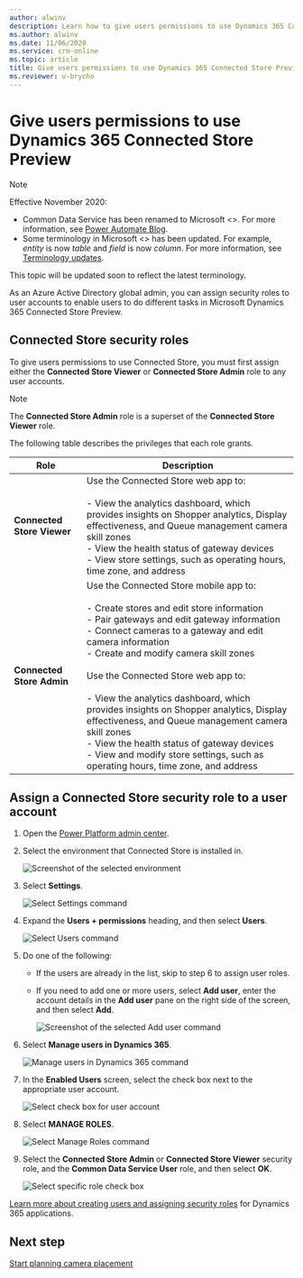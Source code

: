 ```yaml
---
author: alwinv
description: Learn how to give users permissions to use Dynamics 365 Connected Store Preview.
ms.author: alwinv
ms.date: 11/06/2020
ms.service: crm-online
ms.topic: article
title: Give users permissions to use Dynamics 365 Connected Store Preview
ms.reviewer: v-brycho
---
```


# Give users permissions to use Dynamics 365 Connected Store Preview

> [!NOTE]
> Effective November 2020:
>
> - Common Data Service has been renamed to Microsoft <>. For more information, see [Power Automate Blog](https://aka.ms/PAuAppBlog).
> - Some terminology in Microsoft <> has been updated. For example, *entity* is now *table* and *field* is now *column*. For more information, see [Terminology updates](https://go.microsoft.com/fwlink/?linkid=2147247).
>
> This topic will be updated soon to reflect the latest terminology.

As an Azure Active Directory global admin, you can assign security roles to user accounts to enable users to do different tasks in Microsoft Dynamics 365 Connected Store Preview.

## Connected Store security roles

To give users permissions to use Connected Store, you must first assign either the **Connected Store Viewer** or **Connected Store Admin** role to any user accounts. 

> [!NOTE]
> The **Connected Store Admin** role is a superset of the **Connected Store Viewer** role.

The following table describes the privileges that each role grants.

|Role|	Description|
|--------------------------------|----------------------------------------------------------------------------------------------|
|**Connected Store Viewer**|	Use the Connected Store web app to:<br><br>- View the analytics dashboard, which provides insights on Shopper analytics, Display effectiveness, and Queue management camera skill zones<br>- View the health status of gateway devices <br>- View store settings, such as operating hours, time zone, and address<br>
|**Connected Store Admin**|	Use the Connected Store mobile app to:<br><br>- Create stores and edit store information<br>- Pair gateways and edit gateway information<br>- Connect cameras to a gateway and edit camera information<br>- Create and modify camera skill zones<br><br>Use the Connected Store web app to:<br><br>- View the analytics dashboard, which provides insights on Shopper analytics, Display effectiveness, and Queue management camera skill zones<br>- View the health status of gateway devices<br>- View and modify store settings, such as operating hours, time zone, and address|

## Assign a Connected Store security role to a user account

1. Open the [Power Platform admin center](https://admin.powerplatform.com/). 
        
2. Select the environment that Connected Store is installed in.

    ![Screenshot of the selected environment](media/select-environment.PNG "Screenshot of the selected environment")
    
3. Select **Settings**.

    ![Select Settings command](media/select-settings-1.PNG "Select Settings command")
    
4. Expand the **Users + permissions** heading, and then select **Users**.

    ![Select Users command](media/select-users-1.PNG "Select Users command")

5. Do one of the following:

   - If the users are already in the list, skip to step 6 to assign user roles.       
   
   - If you need to add one or more users, select **Add user**, enter the account details in the **Add user** pane on the right side of the screen, and then select **Add**. 

      ![Screenshot of the selected Add user command](media/select-add-user-1.PNG "Screenshot of the selected Add user command")    
    
6. Select **Manage users in Dynamics 365**.

    ![Manage users in Dynamics 365 command](media/select-manage-users-1.PNG "Manage users in Dynamics 365 command")   

7. In the **Enabled Users** screen, select the check box next to the appropriate user account.    

   ![Select check box for user account](media/select-user-1.PNG "Select check box for user account")       
   
7. Select **MANAGE ROLES**. 

    ![Select Manage Roles command](media/select-manage-roles-1.PNG "Select Manage Roles command")

8. Select the **Connected Store Admin** or **Connected Store Viewer** security role, and the **Common Data Service User** role, and then select **OK**. 

    ![Select specific role check box](media/select-role-1.PNG "Select specific role check box")

[Learn more about creating users and assigning security roles](https://go.microsoft.com/fwlink/?linkid=2128632) for Dynamics 365 applications.

## Next step

[Start planning camera placement](camera-placement-checklist.md)



